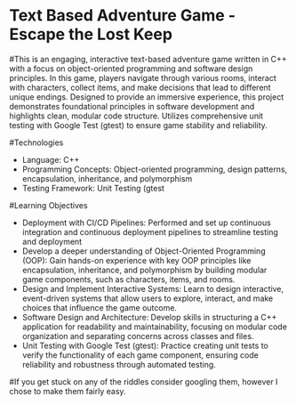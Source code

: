 # Text Based Adventure Game - Escape the Lost Keep

#This is an engaging, interactive text-based adventure game written in C++ with a focus on object-oriented programming and software design principles. In this game, players navigate through various rooms, interact with characters, collect items, and make decisions that lead to different unique endings. Designed to provide an immersive experience, this project demonstrates foundational principles in software development and highlights clean, modular code structure. Utilizes comprehensive unit testing with Google Test (gtest) to ensure game stability and reliability.

#Technologies
- Language: C++
- Programming Concepts: Object-oriented programming, design patterns, encapsulation, inheritance, and polymorphism
- Testing Framework: Unit Testing (gtest

#Learning Objectives
  - Deployment with CI/CD Pipelines: Performed and set up continuous integration and continuous deployment pipelines to streamline testing and deployment
  - Develop a deeper understanding of Object-Oriented Programming (OOP): Gain hands-on experience with key OOP principles like encapsulation, inheritance, and polymorphism by building modular game components, such as characters, items, and rooms.
  - Design and Implement Interactive Systems: Learn to design interactive, event-driven systems that allow users to explore, interact, and make choices that influence the game outcome.
  - Software Design and Architecture: Develop skills in structuring a C++ application for readability and maintainability, focusing on modular code organization and separating concerns across classes and files.
  - Unit Testing with Google Test (gtest): Practice creating unit tests to verify the functionality of each game component, ensuring code reliability and robustness through automated testing.


  
#If you get stuck on any of the riddles consider googling them, however I chose to make them fairly easy.
